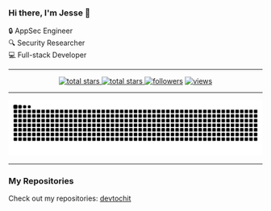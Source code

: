 ### Hi there, I'm Jesse 👋

🔒 AppSec Engineer  
🔍 Security Researcher  
💻 Full-stack Developer  

---

<p align="center">
  <a href="https://github.com/devtochit?tab=repositories&sort=stargazers">
    <img alt="total stars" title="Total stars on GitHub" src="https://custom-icon-badges.herokuapp.com/badge/dynamic/json?logo=star&host=formatted-dynamic-badges.herokuapp.com&formatter=metric&style=for-the-badge&color=55960c&labelColor=488207&label=stars&query=$.stars&url=https://api.github-star-counter.workers.dev/user/0-don"/>
  </a>
  <a href="https://github.com/0-don?tab=repositories&sort=stargazers">
    <img alt="total stars" title="Total forks on GitHub" src="https://custom-icon-badges.herokuapp.com/badge/dynamic/json?logo=fork&host=formatted-dynamic-badges.herokuapp.com&formatter=metric&style=for-the-badge&color=ff0013&labelColor=ae1206&label=forks&query=$.forks&url=https://api.github-star-counter.workers.dev/user/0-don"/>
  </a>
  <a href="https://github.com/0-don?tab=followers">
    <img alt="followers" title="Follow me on Github" src="https://custom-icon-badges.herokuapp.com/github/followers/0-don?color=236ad3&labelColor=1155ba&style=for-the-badge&logo=person-add&label=Follow&logoColor=white"/></a>
  <a href="https://github.com/0-don/Simple-View-Counter">
    <img alt="views" title="GitHub profile views" src="https://komarev.com/ghpvc/?username=0-don&style=for-the-badge&color=lightgrey"/>
  </a>
</p>

---

![github contribution grid snake animation](https://raw.githubusercontent.com/0-don/0-don/output/github-contribution-grid-snake-dark.svg)

---

### My Repositories
Check out my repositories: [devtochit](https://github.com/0-don/devtochit)
